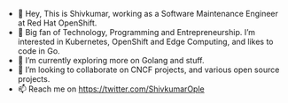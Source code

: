 - 👋 Hey, This is Shivkumar, working as a Software Maintenance Engineer at Red Hat OpenShift.
- 👀 Big fan of Technology, Programming and Entrepreneurship. I’m interested in Kubernetes, OpenShift and Edge Computing, and likes to code in Go.
- 🌱 I’m currently exploring more on Golang and stuff.
- 💞️ I’m looking to collaborate on CNCF projects, and various open source projects. 
- 📫 Reach me on https://twitter.com/ShivkumarOple

<!---
Shivkumar13/Shivkumar13 is a ✨ special ✨ repository because its `README.md` (this file) appears on your GitHub profile.
You can click the Preview link to take a look at your changes.
--->
